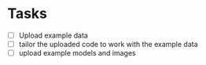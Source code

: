 # Tasks
- [ ] Upload example data
- [ ] tailor the uploaded code to work with the example data
- [ ] upload example models and images
